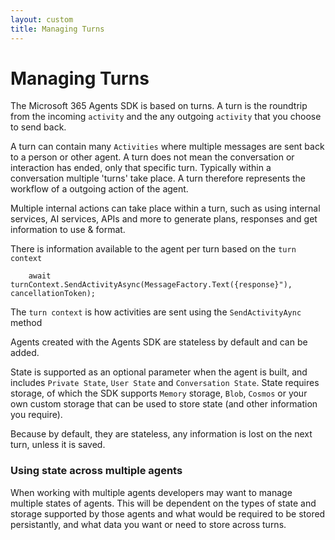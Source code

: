 ```yaml
---
layout: custom
title: Managing Turns
---
```


# Managing Turns

The Microsoft 365 Agents SDK is based on turns. A turn is the roundtrip from the incoming `activity` and the any outgoing `activity` that you choose to send back. 

A turn can contain many `Activities` where multiple messages are sent back to a person or other agent. A turn does not mean the conversation or interaction has ended, only that specific turn. Typically within a conversation multiple 'turns' take place. A turn therefore represents the workflow of a outgoing action of the agent.

Multiple internal actions can take place within a turn, such as using internal services, AI services, APIs and more to generate plans, responses and get information to use & format. 

There is information available to the agent per turn based on the `turn context`

```
    await turnContext.SendActivityAsync(MessageFactory.Text({response}"), cancellationToken);
```

The `turn context` is how activities are sent using the `SendActivityAync` method

Agents created with the Agents SDK are stateless by default and can be added. 

State is supported as an optional parameter when the agent is built, and includes `Private State`, `User State` and `Conversation State`. State requires storage, of which the SDK supports `Memory` storage, `Blob`, `Cosmos` or your own custom storage that can be used to store state (and other information you require).

Because by default, they are stateless, any information is lost on the next turn, unless it is saved.

### Using state across multiple agents

When working with multiple agents developers may want to manage multiple states of agents. This will be dependent on the types of state and storage supported by those agents and what would be required to be stored persistantly, and what data you want or need to store across turns.